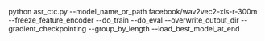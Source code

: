 python asr_ctc.py --model_name_or_path facebook/wav2vec2-xls-r-300m --freeze_feature_encoder --do_train --do_eval --overwrite_output_dir --gradient_checkpointing --group_by_length --load_best_model_at_end